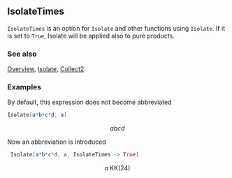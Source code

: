 ## IsolateTimes

`IsolateTimes` is an option for `Isolate` and other functions using `Isolate`. If it is set to `True`, Isolate will be applied also to pure products.

### See also

[Overview](Extra/FeynCalc.md), [Isolate](Isolate.md), [Collect2](Collect2.md).

### Examples

By default, this expression does not become abbreviated

```mathematica
Isolate[a*b*c*d, a]
```

$$a b c d$$

Now an abbreviation is introduced

```mathematica
 Isolate[a*b*c*d, a, IsolateTimes -> True]
```

$$a \;\text{KK}(24)$$
